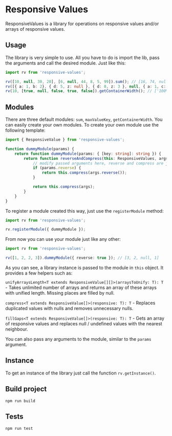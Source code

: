 # Responsive Values

ResponsiveValues is a library for operations on responsive values and/or arrays of responsive values.

## Usage

The library is very simple to use. All you have to do is import the lib, pass the arguments and call the desired module. Just like this:

```typescript
import rv from 'responsive-values';

rv([10, null, 30, 20], [6, null, 44, 8, 5, 99]).sum(); // [16, 74, null, 28, 25, 119]
rv([{ a: 1, b: 2}, { d: 5, z: null }, { d: 8, z: 3 }, null, { a: 1, c: 3, d: 8}]).maxValueKey(); // ['b', 'd', null, null, 'd']
rv(10, [true, null, false, true, false]).getContainerWidth(); // ['100%', 'calc(100% - 5px)', null, '100%', 'calc(100% - 5px)']
```

## Modules

There are three default modules: `sum`, `maxValueKey`, `getContainerWidth`. You can easily create your own modules. To create your own module use the following template:

```typescript
import { ResponsiveValue } from 'responsive-values';

function dummyModule(params) {
    return function dummyModule(params: { [key: string]: string }) {
        return function reverseAndCompress(this: ResponsiveValues, args: ResponsiveValue[]) {
            // modify passed arguments here, reverse and compress are just examples
            if (params.reverse) {
                return this.compress(args.reverse());
            }

            return this.compress(args);
        }
    }
}
```

To register a module created this way, just use the `registerModule` method:

```typescript
import rv from 'responsive-values';

rv.registerModule({ dummyModule });
```

From now you can use your module just like any other:

```typescript
import rv from 'responsive-values';

rv([1, 2, 2, 3]).dummyModule({ reverse: true }); // [3, 2, null, 1]
```

As you can see, a library instance is passed to the module in `this` object. It provides a few helpers such as:

`unifyArraysLength<T extends ResponsiveValue[][]>(arraysToUnify: T): T` - Takes unlimited number of arrays and returns an array of these arrays with unified length. Missing places are filled by null.

`compress<T extends ResponsiveValue[]>(responsive: T): T` - Replaces duplicated values with nulls and removes unnecessary nulls.

`fillGaps<T extends ResponsiveValue[]>(responsive: T): T` - Gets an array of responsive values and replaces null / undefined values with the nearest neighbour.


You can also pass any arguments to the module, similar to the `params` argument.

## Instance

To get an instance of the library just call the function `rv.getInstance()`.

## Build project

```
npm run build
```

## Tests

```
npm run test
```